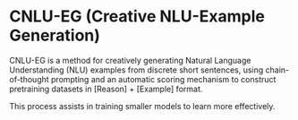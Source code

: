 # CNLU-EG (Creative NLU-Example Generation)

CNLU-EG is a method for creatively generating Natural Language Understanding (NLU) examples from discrete short sentences, using chain-of-thought prompting and an automatic scoring mechanism to construct pretraining datasets in [Reason] + [Example] format. 

This process assists in training smaller models to learn more effectively. 

